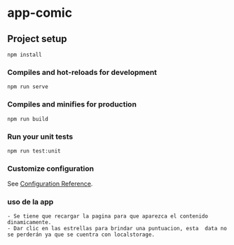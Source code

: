 # app-comic

## Project setup
```
npm install
```

### Compiles and hot-reloads for development
```
npm run serve
```

### Compiles and minifies for production
```
npm run build
```

### Run your unit tests
```
npm run test:unit
```

### Customize configuration
See [Configuration Reference](https://cli.vuejs.org/config/).

### uso de la app

```
- Se tiene que recargar la pagina para que aparezca el contenido dinamicamente.
- Dar clic en las estrellas para brindar una puntuacion, esta  data no se perderán ya que se cuentra con localstorage.

```

